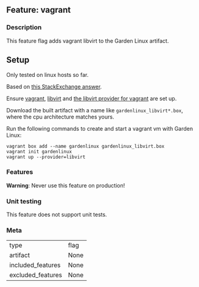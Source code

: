 ## Feature: vagrant
### Description
<website-feature>
This feature flag adds vagrant libvirt to the Garden Linux artifact.
</website-feature>

## Setup

Only tested on linux hosts so far.

Based on [this StackExchange answer](https://unix.stackexchange.com/questions/222427/how-to-create-custom-vagrant-box-from-libvirt-kvm-instance/222907#222907).

Ensure [vagrant](https://developer.hashicorp.com/vagrant/downloads?product_intent=vagrant), [libvirt](https://libvirt.org) and [the libvirt provider for vagrant](https://github.com/vagrant-libvirt/vagrant-libvirt) are set up.

Download the built artifact with a name like `gardenlinux_libvirt*.box`, where the cpu architecture matches yours.

Run the following commands to create and start a vagrant vm with Garden Linux:

```
vagrant box add --name gardenlinux gardenlinux_libvirt.box
vagrant init gardenlinux
vagrant up --provider=libvirt
```

### Features
**Warning**: Never use this feature on production!

### Unit testing
This feature does not support unit tests.

### Meta
|||
|---|---|
|type|flag|
|artifact|None|
|included_features|None|
|excluded_features|None|
